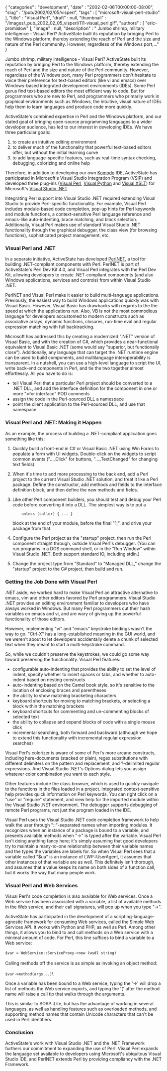 {
   "categories" : "development",
   "date" : "2002-02-06T00:00:00-08:00",
   "slug" : "/pub/2002/02/05/visperl",
   "tags" : [
      "microsoft-visual-perl-studio"
   ],
   "title" : "Visual Perl",
   "draft" : null,
   "thumbnail" : "/images/_pub_2002_02_05_visperl/111-visual_perl.gif",
   "authors" : [
      "eric-promislow"
   ],
   "image" : null,
   "description" : " Jumbo shrimp, military intelligence - Visual Perl? ActiveState built its reputation by bringing Perl to the Windows platform, thereby extending the reach of Perl and the size and nature of the Perl community. However, regardless of the Windows port,..."
}





Jumbo shrimp, military intelligence - Visual Perl? ActiveState built its
reputation by bringing Perl to the Windows platform, thereby extending
the reach of Perl and the size and nature of the Perl community.
However, regardless of the Windows port, many Perl programmers don't
hesitate to voice their preference for text-based editors (like vi and
emacs) over Windows-based integrated development environments (IDEs).
Some Perl gurus find text-based editors the most efficient way to code.
But for programmers who are new to Perl, and programmers who primarily
work in graphical environments such as Windows, the intuitive, visual
nature of IDEs help them to learn languages and produce code more
quickly.

ActiveState's combined expertise in Perl and the Windows platform, and
our stated goal of bringing open-source programming languages to a wider
developer audience, has led to our interest in developing IDEs. We have
three particular goals:

1.  to create an intuitive editing environment
2.  to deliver much of the functionality that powerful text-based
    editors offer, but without the initial learning curve
3.  to add language-specific features, such as real-time syntax
    checking, debugging, colorizing and online help

Therefore, in addition to developing our own
[Komodo](http://www.ActiveState.com/Products/Komodo) IDE, ActiveState
has participated in Microsoft's Visual Studio Integration Program (VSIP)
and developed three plug-ins ([Visual
Perl](http://www.ActiveState.com/Products/Visual_Perl), [Visual
Python](http://www.ActiveState.com/Products/Visual_Python) and [Visual
XSLT](http://www.ActiveState.com/Products/Visual_XSLT)) for Microsoft's
[Visual Studio .NET](http://msdn.microsoft.com/vstudio).

Integrating Perl support into Visual Studio .NET required extending
Visual Studio to provide Perl-specific functionality. For example,
Visual Perl includes module-based code completion, pop-up hints for Perl
keywords and module functions, a context-sensitive Perl language
reference and emacs-like auto-indenting, brace matching, and block
selection. Additionally, Visual Perl makes use of standard Visual Studio
.NET functionality through the graphical debugger, the class view (for
browsing functions), sophisticated project management, etc.

### Visual Perl and .NET

In a separate initiative, ActiveState has developed
[PerlNET](http://www.activestate.com/Products/Perl_Dev_Kit/), a tool for
building .NET-compliant components with Perl. PerlNET is part of
ActiveState's Perl Dev Kit 4.0, and Visual Perl integrates with the Perl
Dev Kit, allowing developers to create .NET-compliant components (and
also Windows applications, services and controls) from within Visual
Studio .NET.

PerlNET and Visual Perl make it easier to build multi-language
applications. Previously, the easiest way to build Windows applications
quickly was with Visual Basic. However, Visual Basic has drawbacks with
regards to the the speed at which the applications run. Also, VB is not
the most commodious language for developers accustomed to modern
constructs such as associative arrays, dynamic functions, closures,
run-time eval and regular expression matching with full backtracking.

Microsoft has addressed this by creating a modernized ".NET" version of
Visual Basic, and with the creation of C\#, which provides a
near-functional equivalent to Visual Basic .NET (some would say
"superior, but functionally close"). Additionally, any language that can
target the .NET runtime engine can be used to build components, and
multilanguage interoperability is transparent. In a nutshell, you can
use a high-level language to script the UI, write back-end components in
Perl, and tie the two together almost effortlessly. All you have to do
is:

-   tell Visual Perl that a particular Perl project should be converted
    to a .NET DLL, and add the interface definition for the component in
    one or more "=for interface" POD comments
-   assign the code in the Perl-sourced DLL a namespace
-   point the client application to the Perl-sourced DLL, and use that
    namespace

### Visual Perl and .NET: Making it Happen

As an example, the process of building a .NET-compliant application goes
something like this:

1.  Quickly build a front-end in C\# or Visual Basic .NET using Win
    Forms to populate a form with UI widgets. Double-click on the
    widgets to script common events ("...\_Click" for buttons,
    "...\_TextChanged" for changing text fields).
2.  When it's time to add more processing to the back end, add a Perl
    project to the current Visual Studio .NET solution, and treat it
    like a Perl package. Define the constructor, add methods and fields
    to the interface definition block, and then define the new methods
    and fields.
3.  Like other Perl component builders, you should test and debug your
    Perl code before converting it into a DLL. The simplest way is to
    put a


            unless (caller) { ... }

    block at the end of your module, before the final "1;", and drive
    your package from that.

4.  Configure the Perl project as the "startup" project, then run the
    Perl component straight through, outside Visual Perl's debugger.
    (You can run programs in a DOS command shell, or in the "Run Window"
    within Visual Studio .NET. Both support standard IO, including
    stdin.)
5.  Change the project type from "Standard" to "Managed DLL," change the
    "startup" project to the C\# project, then build and run.

### Getting the Job Done with Visual Perl

.NET aside, we worked hard to make Visual Perl an attractive alternative
to emacs, vim and other editors favored by Perl programmers. Visual
Studio .NET provides an editing environment familiar to developers who
have always worked in Windows. But many Perl programmers cut their hash
variables on emacs and vi, and are wary of giving up the powerful
functionality of those editors.

However, implementing "vi" and "emacs" keystroke bindings wasn't the way
to go. "Ctrl-X" has a long-established meaning in the GUI world, and we
weren't about to let developers accidentally delete a chunk of selected
text when they meant to start a multi-keystroke command.

So, while we couldn't preserve the keystrokes, we could go some way
toward preserving the functionality. Visual Perl features:

-   configurable auto-indenting that provides the ability to set the
    level of indent, specify whether to insert spaces or tabs, and
    whether to auto-indent based on nesting constructs
-   auto-indenting based on the Camel book style, so it's sensitive to
    the location of enclosing braces and parentheses
-   the ability to show matching bracketing characters
-   keyboard shortcuts for moving to matching brackets, or selecting a
    block within the matching brackets
-   keyboard shortcuts for commenting and un-commenting blocks of
    selected text
-   the ability to collapse and expand blocks of code with a single
    mouse click
-   incremental searching, both forward and backward (although we hope
    to extend this functionality with incremental regular expression
    searches)

Visual Perl's colorizer is aware of some of Perl's more arcane
constructs, including here-documents (stacked or plain), regex
substitutions with different delimiters on the pattern and replacement,
and ?-delimited regular expressions. And Visual Studio .NET's Options
dialog lets you assign whatever color combination you want to each
style.

Other features include the class browser, which is used to quickly
navigate to the functions in the files loaded in a project. Integrated
context-sensitive help provides quick information on Perl keywords. You
can right click on a "use" or "require" statement, and view help for the
imported module within the Visual Studio .NET environment. The debugger
supports debugging of remote Perl programs, not just the program loaded
in the IDE.

Visual Perl uses the Visual Studio .NET code completion framework to
help walk the user through "::"-separated names when importing modules.
It recognizes when an instance of a package is bound to a variable, and
presents available methods when "-&gt;" is typed after the variable.
Visual Perl isn't doing anything fancy here; it's simply assuming that
good developers try to maintain a many-to-one relationship between their
variable names and the types the variables are labels for. So when
Visual Perl sees that a variable called "\$ua" is an instance of
LWP::UserAgent, it assumes that other instances of that variable are as
well. This definitely isn't thorough, and assumes that a value keeps its
name on both sides of a function call, but it works the way that many
people work.

### Visual Perl and Web Services

Visual Perl's code completion is also available for Web services. Once a
Web service has been associated with a variable, a list of available
methods in the Web service, and their call signatures, will pop up when
you type "-&gt;".

ActiveState has participated in the development of a
scripting-language-agnostic framework for consuming Web services, called
the Simple Web Services API. It works with Python and PHP, as well as
Perl. Among other things, it allows you to bind to and call methods on a
Web service with a minimal amount of code. For Perl, this line suffices
to bind a variable to a Web service:\
\
`$var = WebService::ServiceProxy->new (wsdl string)`\
\
Calling methods off the service is as simple as invoking an object
method:\
\
`$var->method(args...)`\

Once a variable has been bound to a Web service, typing the '-&gt;' will
drop a list of methods the Web service exports, and typing the '(' after
the method name will raise a call tip that walks through the arguments.

This is similar to SOAP::Lite, but has the advantage of working in
several languages, as well as handling features such as overloaded
methods, and supporting method names that contain Unicode characters
that can't be used in Perl identifiers.

### Conclusion

ActiveState's work with Visual Studio .NET and the .NET Framework
furthers our commitment to expanding the use of Perl. Visual Perl
expands the language set available to developers using Microsoft's
ubiquitous Visual Studio IDE, and PerlNET extends Perl by providing
compliancy with the .NET Framework.


